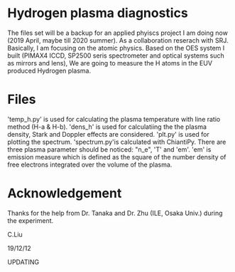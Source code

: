 # Hydrogen plasma diagnostics
The files set will be a backup for an applied phyiscs project I am doing now (2019 April, maybe till 2020 summer). 
As a collaboration reserach with SRJ.
Basically, I am focusing on the atomic physics. 
Based on the OES system I built (PIMAX4 ICCD, SP2500 seris spectrometer and optical systems such as mirrors and lens),
We are going to measure the H atoms in the EUV produced Hydrogen plasma.
# Files
'temp_h.py' is used for calculating the plasma temperature with line ratio method (H-a & H-b).
'dens_h' is used for calculatiing the the plasma density, Stark and Doppler effects are considered.
'plt.py' is used for plotting the spectrum.
'spectrum.py'is calculated with ChiantiPy. There are three plasma parameter should be noticed: "n_e", 'T' and 'em'.
'em' is emission measure which is defined as the square of the number density of free electrons integrated over the volume of the plasma.
# Acknowledgement 
Thanks for the help from Dr. Tanaka and Dr. Zhu (ILE, Osaka Univ.) during the experiment.

C.Liu

19/12/12

UPDATING
